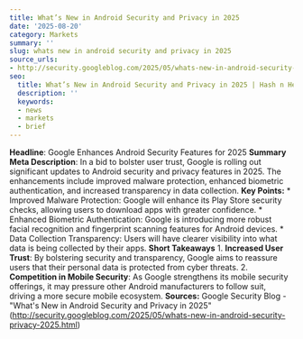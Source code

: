 ```yaml
---
title: What’s New in Android Security and Privacy in 2025
date: '2025-08-20'
category: Markets
summary: ''
slug: whats new in android security and privacy in 2025
source_urls:
- http://security.googleblog.com/2025/05/whats-new-in-android-security-privacy-2025.html
seo:
  title: What’s New in Android Security and Privacy in 2025 | Hash n Hedge
  description: ''
  keywords:
  - news
  - markets
  - brief
---
```


**Headline**: Google Enhances Android Security Features for 2025  **Summary Meta Description**: In a bid to bolster user trust, Google is rolling out significant updates to Android security and privacy features in 2025. The enhancements include improved malware protection, enhanced biometric authentication, and increased transparency in data collection.  **Key Points:**  * Improved Malware Protection: Google will enhance its Play Store security checks, allowing users to download apps with greater confidence. * Enhanced Biometric Authentication: Google is introducing more robust facial recognition and fingerprint scanning features for Android devices. * Data Collection Transparency: Users will have clearer visibility into what data is being collected by their apps.  **Short Takeaways**  1. **Increased User Trust**: By bolstering security and transparency, Google aims to reassure users that their personal data is protected from cyber threats. 2. **Competition in Mobile Security**: As Google strengthens its mobile security offerings, it may pressure other Android manufacturers to follow suit, driving a more secure mobile ecosystem.  **Sources:** Google Security Blog - "What's New in Android Security and Privacy in 2025" (http://security.googleblog.com/2025/05/whats-new-in-android-security-privacy-2025.html) 
